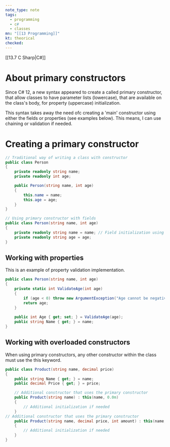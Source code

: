 ```yaml
---
note_type: note
tags:
  - programming
  - c#
  - classes
mn: "[[13 Programming]]"
kt: theorical
checked: 
---
```

[[13.7 C Sharp|C#]]

# About primary constructors
Since C# 12, a new syntax appeared to create a called primary constructor, that allow classes to have parameter lists (lowercase), that are available on the class's body, for property (uppercase) initialization. 

This syntax takes away the need ofc creating a 'main' constructor using either the fields or properties (see examples below). This means, I can use chaining or validation if needed. 

# Creating a primary constructor
```c#
// Traditional way of writing a class with constructor
public class Person
{
    private readonly string name;
    private readonly int age;

    public Person(string name, int age)
    {
        this.name = name;
        this.age = age;
    }
}

// Using primary constructor with fields
public class Person(string name, int age)
{
    private readonly string name = name; // Field initialization using constructor parameter
    private readonly string age = age;
}
```

## Working with properties 
This is an example of property validation implementation.

```c#
public class Person(string name, int age)
{
    private static int ValidateAge(int age)
    {
        if (age < 0) throw new ArgumentException("Age cannot be negative");
        return age;
    }
    
    public int Age { get; set; } = ValidateAge(age);
    public string Name { get; } = name;
}
```

## Working with overloaded constructors
When using primary constructors, any other constructor within the class must use the this keyword.

```c#
public class Product(string name, decimal price)
{
    public string Name { get; } = name;
    public decimal Price { get; } = price;

    // Additional constructor that uses the primary constructor
    public Product(string name) : this(name, 0.0m)
    {
        // Additional initialization if needed
    }
// Additional constructor that uses the primary constructor
    public Product(string name, decimal price, int amount) : this(name, price )
    {
        // Additional initialization if needed
    }
}
```